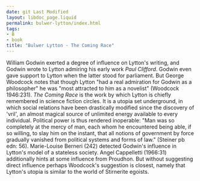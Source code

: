 ```yaml
---
date: git Last Modified
layout: libdoc_page.liquid
permalink: bulwer-lytton/index.html
tags:
- B
- book
title: "Bulwer Lytton - The Coming Race"
---
```


William Godwin exerted a degree of influence on Lytton's writing, and Godwin wrote to Lytton admiring his early work <em>Paul Clifford</em>. Godwin even gave support to Lytton when the latter stood for parliament. But George Woodcock notes that though Lytton  "had a real admiration for Godwin as a philosopher" he was "most attracted to him as a novelist" (Woodcock 1946:231). <em>The Coming Race</em> is the work by which Lytton is chiefly remembered in science fiction circles. It is a utopia set underground, in which social relations have been drastically modified since the discovery of  'vril', an almost magical source of unlimited energy available to every individual. Political power is thus rendered inoperable:  "Man was so completely at the mercy of man, each whom he encountered being able, if so willing, to slay him on the instant, that all notions of government by force gradually  vanished from political systems and forms of law." (Steiner pb edn: 56). Marie-Louise Berneri (242) detected Godwin's influence in Lytton's model of a stateless society. Angel Cappelletti (1966:31) additionally hints at some influence from Proudhon. But  without suggesting direct influence  perhaps Woodcock's suggestion is closest, namely that Lytton's utopia is similar to the world of Stirnerite egoists.